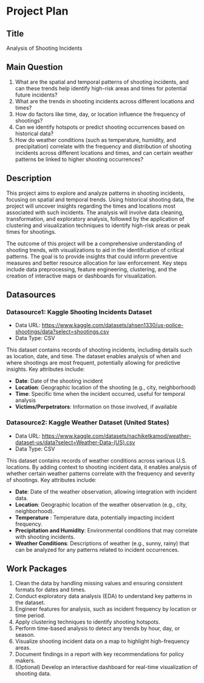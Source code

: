 # Project Plan

## Title

<!-- Give your project a short title. -->
Analysis of Shooting Incidents

## Main Question

<!-- Think about one main question you want to answer based on the data. -->
1. What are the spatial and temporal patterns of shooting incidents, and can these trends help identify high-risk areas and times for potential future incidents?
2. What are the trends in shooting incidents across different locations and times?
3. How do factors like time, day, or location influence the frequency of shootings?
4. Can we identify hotspots or predict shooting occurrences based on historical data?
5. How do weather conditions (such as temperature, humidity, and precipitation) correlate with the frequency and distribution of shooting incidents across different locations and times, and can certain weather patterns be linked to higher shooting occurrences?


## Description

<!-- Describe your data science project in max. 200 words. Consider writing about why and how you attempt it. -->
This project aims to explore and analyze patterns in shooting incidents, focusing on spatial and temporal trends.
Using historical shooting data, the project will uncover insights regarding the times and locations most associated
with such incidents. The analysis will involve data cleaning, transformation, and exploratory analysis, followed
by the application of clustering and visualization techniques to identify high-risk areas or peak times for shootings.

The outcome of this project will be a comprehensive understanding of shooting trends, with visualizations to aid in
the identification of critical patterns. The goal is to provide insights that could inform preventive measures and
better resource allocation for law enforcement. Key steps include data preprocessing, feature engineering, clustering,
and the creation of interactive maps or dashboards for visualization.


## Datasources

<!-- Describe each datasource you plan to use in a section. Use the prefix "DatasourceX" where X is the id of the datasource. -->

### Datasource1: Kaggle Shooting Incidents Dataset
* Data URL: https://www.kaggle.com/datasets/ahsen1330/us-police-shootings/data?select=shootings.csv
* Data Type: CSV

This dataset contains records of shooting incidents, including details such as location, date, and time. The dataset
enables analysis of when and where shootings are most frequent, potentially allowing for predictive insights. Key
attributes include:

- **Date**: Date of the shooting incident
- **Location**: Geographic location of the shooting (e.g., city, neighborhood)
- **Time**: Specific time when the incident occurred, useful for temporal analysis
- **Victims/Perpetrators**: Information on those involved, if available

### Datasource2: Kaggle Weather Dataset (United States)
* Data URL: https://www.kaggle.com/datasets/nachiketkamod/weather-dataset-us/data?select=Weather-Data-(US).csv
* Data Type: CSV

This dataset contains records of weather conditions across various U.S. locations. By adding context to shooting incident data, it enables analysis of whether certain weather patterns correlate with the frequency and severity of shootings. Key attributes include:

- **Date**: Date of the weather observation, allowing integration with incident data.
- **Location**: Geographic location of the weather observation (e.g., city, neighborhood).
- **Temperature** : Temperature data, potentially impacting incident frequency.
- **Precipitation and Humidity**: Environmental conditions that may correlate with shooting incidents.
- **Weather Conditions**: Descriptions of weather (e.g., sunny, rainy) that can be analyzed for any patterns related to incident occurrences.


## Work Packages

<!-- List of work packages ordered sequentially, each pointing to an issue with more details. -->

1. Clean the data by handling missing values and ensuring consistent formats for dates and times.
2. Conduct exploratory data analysis (EDA) to understand key patterns in the dataset.
3. Engineer features for analysis, such as incident frequency by location or time period.
4. Apply clustering techniques to identify shooting hotspots.
5. Perform time-based analysis to detect any trends by hour, day, or season.
6. Visualize shooting incident data on a map to highlight high-frequency areas.
7. Document findings in a report with key recommendations for policy makers.
8. (Optional) Develop an interactive dashboard for real-time visualization of shooting data.

